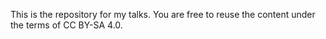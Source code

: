 This is the repository for my talks. You are free to reuse the content under the
terms of CC BY-SA 4.0.

